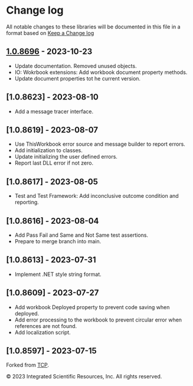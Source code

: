 # Change log
All notable changes to these libraries will be documented in this file in a format based on [Keep a Change log]

## [1.0.8696] - 2023-10-23
* Update documentation. Removed unused objects. 
* IO: Wokrbook extensions: Add workbook document property methods.
* Update document properties tot he current version.

## [1.0.8623] - 2023-08-10
* Add a message tracer interface.

## [1.0.8619] - 2023-08-07
* Use ThisWorkbook error source and message builder to report errors.
* Add initialization to classes. 
* Update initializing the user defined errors.
* Report last DLL error if not zero.

## [1.0.8617] - 2023-08-05
* Test and Test Framework: Add inconclusive outcome condition and reporting.

## [1.0.8616] - 2023-08-04
* Add Pass Fail and Same and Not Same test assertions. 
* Prepare to merge branch into main.

## [1.0.8613] - 2023-07-31
* Implement .NET style string format.

## [1.0.8609] - 2023-07-27
* Add workbook Deployed property to prevent code saving when deployed.
* Add error processing to the workbook to prevent circular error when references are not found.
* Add localization script.

## [1.0.8597] - 2023-07-15
Forked from [TCP].

&copy;  2023 Integrated Scientific Resources, Inc. All rights reserved.

[1.0.8696]: https://github.com/ATECoder/vba.core
[Keep a Change log]: https://keepachangelog.com/en/1.0.0/
[TCP]: https://github.com/ATECoder/vba.iot.tcp
